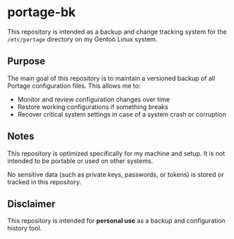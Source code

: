 # portage-bk

This repository is intended as a backup and change tracking system for the `/etc/portage` directory on my Gentoo Linux system.

## Purpose

The main goal of this repository is to maintain a versioned backup of all Portage configuration files. This allows me to:

- Monitor and review configuration changes over time
- Restore working configurations if something breaks
- Recover critical system settings in case of a system crash or corruption

## Notes

This repository is optimized specifically for my machine and setup. It is not intended to be portable or used on other systems.

No sensitive data (such as private keys, passwords, or tokens) is stored or tracked in this repository.

## Disclaimer

This repository is intended for **personal use** as a backup and configuration history tool.
